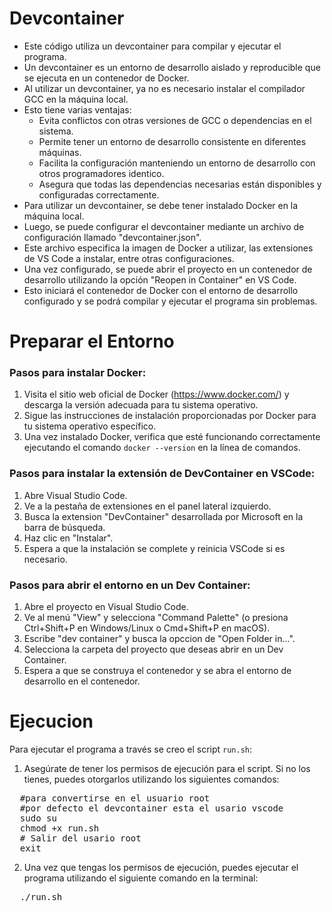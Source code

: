 
# Devcontainer
 * Este código utiliza un devcontainer para compilar y ejecutar el programa.
 * Un devcontainer es un entorno de desarrollo aislado y reproducible que se ejecuta en un contenedor de Docker.
 * Al utilizar un devcontainer, ya no es necesario instalar el compilador GCC en la máquina local.
 * Esto tiene varias ventajas:
    - Evita conflictos con otras versiones de GCC o dependencias en el sistema.
    - Permite tener un entorno de desarrollo consistente en diferentes máquinas.
    - Facilita la configuración manteniendo un entorno de desarrollo con otros programadores identico.
    - Asegura que todas las dependencias necesarias están disponibles y configuradas correctamente.
 * Para utilizar un devcontainer, se debe tener instalado Docker en la máquina local.
 * Luego, se puede configurar el devcontainer mediante un archivo de configuración llamado "devcontainer.json".
 * Este archivo especifica la imagen de Docker a utilizar, las extensiones de VS Code a instalar, entre otras configuraciones.
 * Una vez configurado, se puede abrir el proyecto en un contenedor de desarrollo utilizando la opción "Reopen in Container" en VS Code.
 * Esto iniciará el contenedor de Docker con el entorno de desarrollo configurado y se podrá compilar y ejecutar el programa sin problemas.
# Preparar el Entorno

### Pasos para instalar Docker:
1. Visita el sitio web oficial de Docker (https://www.docker.com/) y descarga la versión adecuada para tu sistema operativo.
2. Sigue las instrucciones de instalación proporcionadas por Docker para tu sistema operativo específico.
3. Una vez instalado Docker, verifica que esté funcionando correctamente ejecutando el comando `docker --version` en la línea de comandos.

### Pasos para instalar la extensión de DevContainer en VSCode:
1. Abre Visual Studio Code.
2. Ve a la pestaña de extensiones en el panel lateral izquierdo.
3. Busca la extension "DevContainer" desarrollada por Microsoft en la barra de búsqueda.
4. Haz clic en "Instalar".
5. Espera a que la instalación se complete y reinicia VSCode si es necesario.

### Pasos para abrir el entorno en un Dev Container:
1. Abre el proyecto en Visual Studio Code.
2. Ve al menú "View" y selecciona "Command Palette" (o presiona Ctrl+Shift+P en Windows/Linux o Cmd+Shift+P en macOS).
3. Escribe "dev container" y busca la opccion de "Open Folder in...".
4. Selecciona la carpeta del proyecto que deseas abrir en un Dev Container.
5. Espera a que se construya el contenedor y se abra el entorno de desarrollo en el contenedor.

# Ejecucion
Para ejecutar el programa a través se creo el script <code>run.sh</code>:

1. Asegúrate de tener los permisos de ejecución para el script. Si no los tienes, puedes otorgarlos utilizando los siguientes comandos:
<pre>
  #para convertirse en el usuario root
  #por defecto el devcontainer esta el usario vscode
  sudo su
  chmod +x run.sh
  # Salir del usario root
  exit
</pre>
2. Una vez que tengas los permisos de ejecución, puedes ejecutar el programa utilizando el siguiente comando en la terminal:
<pre>
  ./run.sh
</pre>
